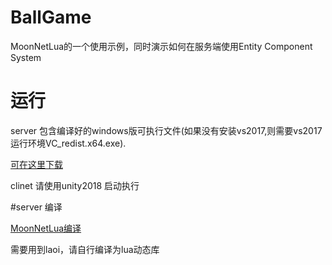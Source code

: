 # BallGame
MoonNetLua的一个使用示例，同时演示如何在服务端使用Entity Component System

# 运行

server 包含编译好的windows版可执行文件(如果没有安装vs2017,则需要vs2017运行环境VC_redist.x64.exe).

[可在这里下载](https://support.microsoft.com/en-us/help/2977003/the-latest-supported-visual-c-downloads)

clinet 请使用unity2018 启动执行

#server 编译

[MoonNetLua编译](https://github.com/sniper00/MoonNetLua)

需要用到laoi，请自行编译为lua动态库 


